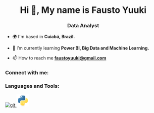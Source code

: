 <h1 align="center">Hi 👋, My name is Fausto Yuuki</h1>
<h3 align="center">Data Analyst</h3>

- 🌍 I'm based in **Cuiabá, Brazil.**

- 🧠 I’m currently learning **Power BI, Big Data and Machine Learning.**

- 📫 How to reach me **faustoyuuki@gmail.com**

<h3 align="left">Connect with me:</h3>
<p align="left">
</p>

<h3 align="left">Languages and Tools:</h3>
<p align="left"> <a href="https://git-scm.com/" target="_blank" rel="noreferrer"> <img src="https://www.vectorlogo.zone/logos/git-scm/git-scm-icon.svg" alt="git" width="40" height="40"/> </a> <a href="https://www.python.org" target="_blank" rel="noreferrer"> <img src="https://raw.githubusercontent.com/devicons/devicon/master/icons/python/python-original.svg" alt="python" width="40" height="40"/> </a> </p>
